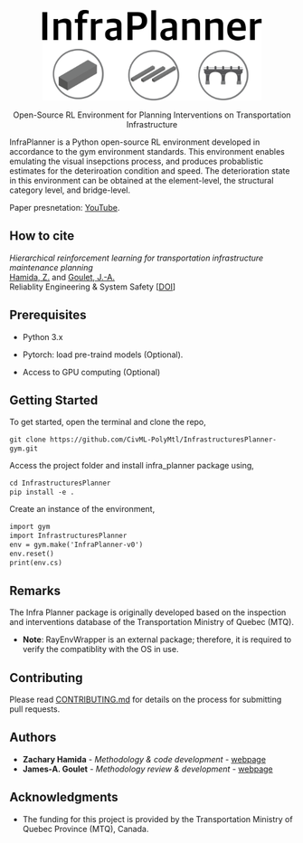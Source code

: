 <p align="center">
<img src="/InfrastructuresPlanner/envs/etc/infraplanner_logo.png" height="160">

<p align="center">
Open-Source RL Environment for Planning Interventions on Transportation Infrastructure
</p>

InfraPlanner is a Python open-source RL environment developed in accordance to the gym environment standards. This environment enables emulating the visual insepctions process, and produces probablistic estimates for the deteriroation condition and speed. The deterioration state in this environment can be obtained at the element-level, the structural category level, and bridge-level.

Paper presnetation: [YouTube](https://youtu.be/4jnUAYb9kkI).

## How to cite

*Hierarchical reinforcement learning for transportation infrastructure maintenance planning* <br/>[Hamida, Z.](https://zachamida.github.io) and [Goulet, J.-A.](http://profs.polymtl.ca/jagoulet/Site/Goulet_web_page_MAIN.html)<br/>Reliablity Engineering \& System Safety 
 [[DOI](https://doi.org/10.1016/j.ress.2023.109214)] <!---[[EndNote]()] [[BibTex]()] -->
 
## Prerequisites

- Python 3.x

- Pytorch: load pre-traind models (Optional).

- Access to GPU computing (Optional)

## Getting Started

To get started, open the terminal and clone the repo,

```{.py}
git clone https://github.com/CivML-PolyMtl/InfrastructuresPlanner-gym.git
```

Access the project folder and install infra_planner package using,

```{.py}
cd InfrastructuresPlanner
pip install -e .
```

Create an instance of the environment,

```{.py}
import gym
import InfrastructuresPlanner
env = gym.make('InfraPlanner-v0')
env.reset()
print(env.cs)
```

## Remarks

The Infra Planner package is originally developed based on the inspection and interventions database of the Transportation Ministry of Quebec (MTQ).


* **Note**: RayEnvWrapper is an external package; therefore, it is required to verify the compatiblity with the OS in use.

## Contributing

Please read [CONTRIBUTING.md](https://gist.github.com/PurpleBooth/b24679402957c63ec426) for details on the process for submitting pull requests.

## Authors

* **Zachary Hamida** - *Methodology & code development* - [webpage](https://zachamida.github.io)
* **James-A. Goulet** - *Methodology review & development* - [webpage](http://profs.polymtl.ca/jagoulet/Site/Goulet_web_page_MAIN.html)

## Acknowledgments

- The funding for this project is provided by the Transportation Ministry of Quebec Province (MTQ), Canada.
